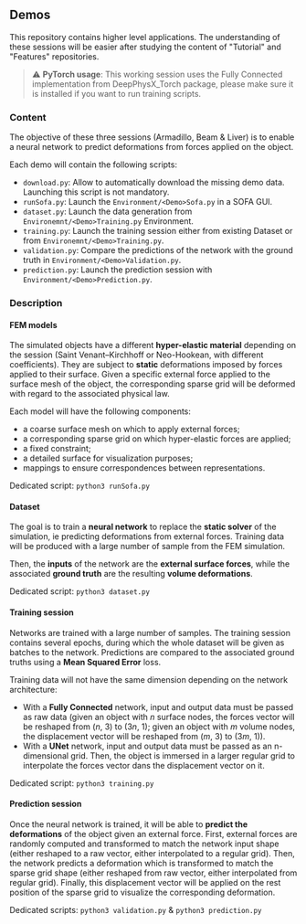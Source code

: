 ## Demos

This repository contains higher level applications. 
The understanding of these sessions will be easier after studying the content of "Tutorial" and "Features" repositories.

> :warning: **PyTorch usage**: This working session uses the Fully Connected implementation from DeepPhysX_Torch 
package, please make sure it is installed if you want to run training scripts.

### Content

The objective of these three sessions (Armadillo, Beam & Liver) is to enable a neural network to predict deformations 
from forces applied on the object.

Each demo will contain the following scripts:
* `download.py`: Allow to automatically download the missing demo data. Launching this script is not mandatory.
* `runSofa.py`: Launch the `Environment/<Demo>Sofa.py` in a SOFA GUI.
* `dataset.py`: Launch the data generation from `Environemnt/<Demo>Training.py` Environment.
* `training.py`: Launch the training session either from existing Dataset or from `Environemnt/<Demo>Training.py`.
* `validation.py`: Compare the predictions of the network with the ground truth in `Environment/<Demo>Validation.py`.
* `prediction.py`: Launch the prediction session with `Environment/<Demo>Prediction.py`.

### Description

#### FEM models

The simulated objects have a different **hyper-elastic material** depending on the session (Saint Venant–Kirchhoff or 
Neo-Hookean, with different coefficients). 
They are subject to **static** deformations imposed by forces applied to their surface.
Given a specific external force applied to the surface mesh of the object, the corresponding sparse grid will be
deformed with regard to the associated physical law.

Each model will have the following components:
* a coarse surface mesh on which to apply external forces;
* a corresponding sparse grid on which hyper-elastic forces are applied;
* a fixed constraint;
* a detailed surface for visualization purposes;
* mappings to ensure correspondences between representations.

Dedicated script: `python3 runSofa.py`

#### Dataset

The goal is to train a **neural network** to replace the **static solver** of the simulation, ie predicting 
deformations from external forces.
Training data will be produced with a large number of sample from the FEM simulation.

Then, the **inputs** of the network are the **external surface forces**, while the associated **ground truth** are the 
resulting **volume deformations**.

Dedicated script: `python3 dataset.py`

#### Training session

Networks are trained with a large number of samples.
The training session contains several epochs, during which the whole dataset will be given as batches to the network.
Predictions are compared to the associated ground truths using a **Mean Squared Error** loss.

Training data will not have the same dimension depending on the network architecture:
* With a **Fully Connected** network, input and output data must be passed as raw data (given an object with *n* surface 
  nodes, the forces vector will be reshaped from (*n*, 3) to (3*n*, 1); given an object with *m* volume nodes, the 
  displacement vector will be reshaped from (*m*, 3) to (3*m*, 1)).
* With a **UNet** network, input and output data must be passed as an n-dimensional grid. Then, the object is immersed 
  in a larger regular grid to interpolate the forces vector dans the displacement vector on it.

Dedicated script: `python3 training.py`

#### Prediction session

Once the neural network is trained, it will be able to **predict the deformations** of the object given an external 
force.
First, external forces are randomly computed and transformed to match the network input shape (either reshaped to a raw 
vector, either interpolated to a regular grid).
Then, the network predicts a deformation which is transformed to match the sparse grid shape (either reshaped from raw 
vector, either interpolated from regular grid).
Finally, this displacement vector will be applied on the rest position of the sparse grid to visualize the corresponding 
deformation.

Dedicated scripts: `python3 validation.py` & `python3 prediction.py`
